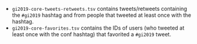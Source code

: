 - `gi2019-core-tweets-retweets.tsv` contains tweets/retweets containing the `#gi2019` hashtag and from people that tweeted at least once with the hashtag.
- `gi2019-core-favorites.tsv` contains the IDs of users (who tweeted at least once with the conf hashtag) that favorited a `#gi2019` tweet.
